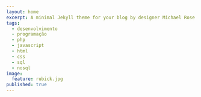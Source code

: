 ```yaml
---
layout: home
excerpt: A minimal Jekyll theme for your blog by designer Michael Rose.
tags: 
  - desenvolvimento
  - programação
  - php
  - javascript
  - html
  - css
  - sql
  - nosql
image: 
  feature: rubick.jpg
published: true
---
```


